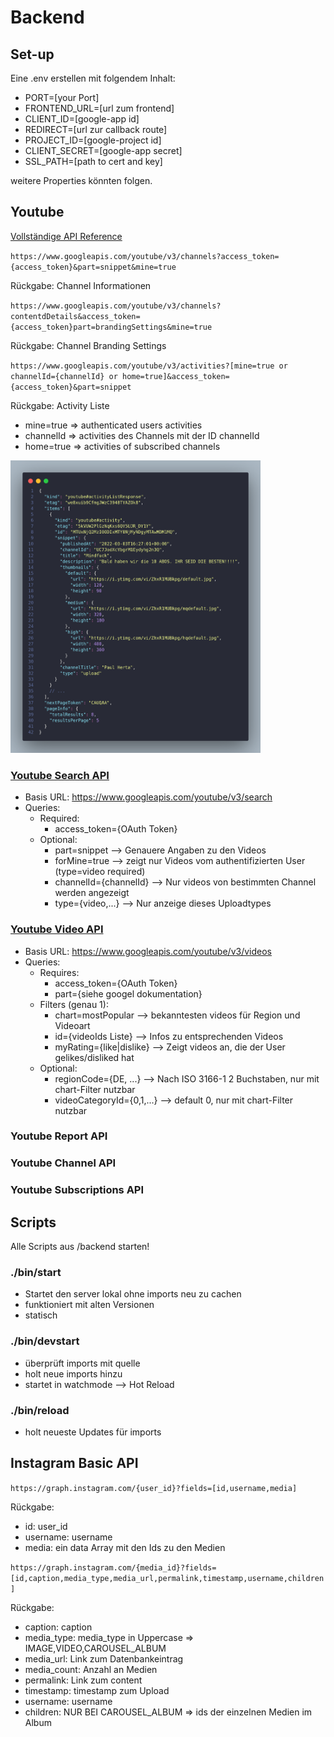 # Backend

## Set-up

Eine .env erstellen mit folgendem Inhalt:

- PORT=[your Port]
- FRONTEND_URL=[url zum frontend]
- CLIENT_ID=[google-app id]
- REDIRECT=[url zur callback route]
- PROJECT_ID=[google-project id]
- CLIENT_SECRET=[google-app secret]
- SSL_PATH=[path to cert and key]

weitere Properties könnten folgen.

## Youtube  

[Vollständige API Reference](https://developers.google.com/youtube/v3/docs)

`https://www.googleapis.com/youtube/v3/channels?access_token={access_token}&part=snippet&mine=true`

Rückgabe: Channel Informationen

`https://www.googleapis.com/youtube/v3/channels?contentdDetails&access_token={access_token}part=brandingSettings&mine=true`

Rückgabe: Channel Branding Settings

`https://www.googleapis.com/youtube/v3/activities?[mine=true or channelId={channelId} or home=true]&access_token={access_token}&part=snippet`

Rückgabe: Activity Liste

- mine=true => authenticated users activities
- channelId => activities des Channels mit der ID channelId
- home=true => activities of subscribed channels

<img src="code.png" alt="example response" style="width:400px;"/>

### [Youtube Search API](https://developers.google.com/youtube/v3/docs/search/list)

- Basis URL: <https://www.googleapis.com/youtube/v3/search>
- Queries:
  - Required:
    - access_token={OAuth Token}
  - Optional:
    - part=snippet --> Genauere Angaben zu den Videos
    - forMine=true --> zeigt nur Videos vom authentifizierten User (type=video required)
    - channelId={channelId} --> Nur videos von bestimmten Channel werden angezeigt
    - type={video,...} --> Nur anzeige dieses Uploadtypes

### [Youtube Video API](https://developers.google.com/youtube/v3/docs/videos/list)

- Basis URL: <https://www.googleapis.com/youtube/v3/videos>
- Queries:
  - Requires:
    - access_token={OAuth Token}
    - part={siehe googel dokumentation}
  - Filters (genau 1):
    - chart=mostPopular --> bekanntesten videos für Region und Videoart
    - id={videoIds Liste} --> Infos zu entsprechenden Videos
    - myRating={like|dislike} --> Zeigt videos an, die der User gelikes/disliked hat
  - Optional:
    - regionCode={DE, ...} --> Nach ISO 3166-1 2 Buchstaben, nur mit chart-Filter nutzbar
    - videoCategoryId={0,1,...} --> default 0, nur mit chart-Filter nutzbar

### Youtube Report API

### Youtube Channel API

### Youtube Subscriptions API

## Scripts

Alle Scripts aus /backend starten!

### ./bin/start

- Startet den server lokal ohne imports neu zu cachen
- funktioniert mit alten Versionen
- statisch

### ./bin/devstart

- überprüft imports mit quelle
- holt neue imports hinzu
- startet in watchmode --> Hot Reload

### ./bin/reload

- holt neueste Updates für imports

## Instagram Basic API

`https://graph.instagram.com/{user_id}?fields=[id,username,media]`

Rückgabe:

- id: user_id
- username: username
- media: ein data Array mit den Ids zu den Medien

`https://graph.instagram.com/{media_id}?fields=[id,caption,media_type,media_url,permalink,timestamp,username,children]`

Rückgabe:

- caption: caption
- media_type: media_type in Uppercase => IMAGE,VIDEO,CAROUSEL_ALBUM
- media_url: Link zum Datenbankeintrag
- media_count: Anzahl an Medien
- permalink: Link zum content
- timestamp: timestamp zum Upload
- username: username
- children: NUR BEI CAROUSEL_ALBUM => ids der einzelnen Medien im Album